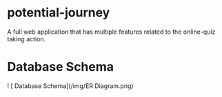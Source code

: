 # potential-journey
A full web application that has multiple features related to the online-quiz taking action.

# Database Schema

! [ Database Schema](/img/ER Diagram.png)
